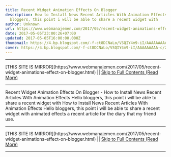 ```yaml
---
title: Recent Widget Animation Effects On Blogger
description: How to Install News Recent Articles With Animation Effects Hello
  bloggers, this point i will be able to share a recent widget with
author: Unknown
url: https://www.webmanajemen.com/2017/05/recent-widget-animations-effect-on-blogger.html
date: 2017-05-05T23:00:26+07:00
updated: 2017-05-05T16:00:00.000Z
thumbnail: https://4.bp.blogspot.com/-f-ct8DCNaLo/VSQIY4m9-iI/AAAAAAAAA-c/ZMxcl6H0S60/s1600/recent_posts.jpg
cover: https://4.bp.blogspot.com/-f-ct8DCNaLo/VSQIY4m9-iI/AAAAAAAAA-c/ZMxcl6H0S60/s1600/recent_posts.jpg
---
```


<hr/> [THIS SITE IS MIRROR](https://www.webmanajemen.com/2017/05/recent-widget-animations-effect-on-blogger.html) || <a href="https://www.webmanajemen.com/2017/05/recent-widget-animations-effect-on-blogger.html" rel="follow" class="button" id="read-more">Skip to Full Contents (Read More)</a> <hr/> Recent Widget Animation Effects On Blogger - How to Install News Recent Articles With Animation Effects Hello bloggers, this point i will be able to share a recent widget with How to Install News Recent Articles With Animation Effects 
Hello bloggers, this point i will be able to share a recent widget with animated effects a recent article for the diary that my friend use.  <hr/> [THIS SITE IS MIRROR](https://www.webmanajemen.com/2017/05/recent-widget-animations-effect-on-blogger.html) || <a href="https://www.webmanajemen.com/2017/05/recent-widget-animations-effect-on-blogger.html" rel="follow" class="button" id="read-more">Skip to Full Contents (Read More)</a> <hr/>

<script>
    if (location.host.includes('dimaslanjaka12')) {
      location.replace('https://www.webmanajemen.com/2017/05/recent-widget-animations-effect-on-blogger.html');
    }
  </script>